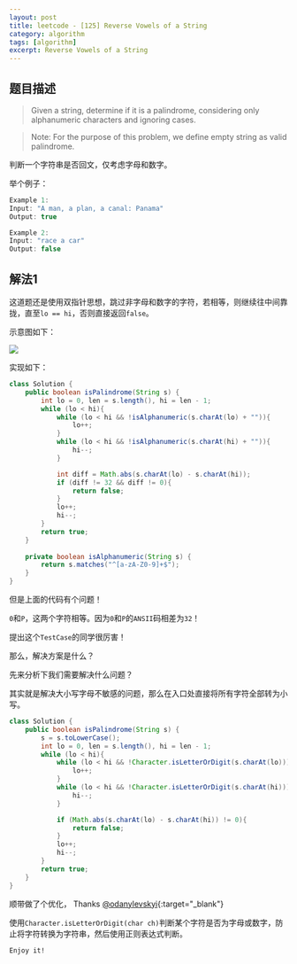```yaml
---
layout: post
title: leetcode - [125] Reverse Vowels of a String
category: algorithm
tags: [algorithm]
excerpt: Reverse Vowels of a String
---
```


## 题目描述  

> Given a string, determine if it is a palindrome, considering only alphanumeric characters and ignoring cases.  

> Note: For the purpose of this problem, we define empty string as valid palindrome.  

判断一个字符串是否回文，仅考虑字母和数字。  

举个例子：  

``` java
Example 1:
Input: "A man, a plan, a canal: Panama"
Output: true

Example 2:
Input: "race a car"
Output: false
```


## 解法1

这道题还是使用双指针思想，跳过非字母和数字的字符，若相等，则继续往中间靠拢，直至`lo == hi`，否则直接返回`false`。  

示意图如下：  

![](https://yyc-images.oss-cn-beijing.aliyuncs.com/leetcode_125.png)  


实现如下：  

``` java
class Solution {
    public boolean isPalindrome(String s) {
        int lo = 0, len = s.length(), hi = len - 1;
        while (lo < hi){
            while (lo < hi && !isAlphanumeric(s.charAt(lo) + "")){
                lo++;
            }
            while (lo < hi && !isAlphanumeric(s.charAt(hi) + "")){
                hi--;
            }

            int diff = Math.abs(s.charAt(lo) - s.charAt(hi));
            if (diff != 32 && diff != 0){
                return false;
            }
            lo++;
            hi--;
        }
        return true;
    }
    
    private boolean isAlphanumeric(String s) {
        return s.matches("^[a-zA-Z0-9]+$");
    }
}
```

但是上面的代码有个问题！  

`0`和`P`，这两个字符相等。因为`0`和`P`的`ANSII`码相差为`32`！  

提出这个`TestCase`的同学很厉害！  

那么，解决方案是什么？  

先来分析下我们需要解决什么问题？  

其实就是解决大小写字母不敏感的问题，那么在入口处直接将所有字符全部转为小写。  


``` java
class Solution {
    public boolean isPalindrome(String s) {
        s = s.toLowerCase();
        int lo = 0, len = s.length(), hi = len - 1;
        while (lo < hi){
            while (lo < hi && !Character.isLetterOrDigit(s.charAt(lo))){
                lo++;
            }
            while (lo < hi && !Character.isLetterOrDigit(s.charAt(hi))){
                hi--;
            }

            if (Math.abs(s.charAt(lo) - s.charAt(hi)) != 0){
                return false;
            }
            lo++;
            hi--;
        }
        return true;
    }
}
```

顺带做了个优化，
Thanks [@odanylevskyi](https://leetcode.com/problems/reverse-vowels-of-a-string/discuss/81225/Java-Standard-Two-Pointer-Solution){:target="_blank"}  

使用`Character.isLetterOrDigit(char ch)`判断某个字符是否为字母或数字，防止将字符转换为字符串，然后使用正则表达式判断。  

`Enjoy it!`
